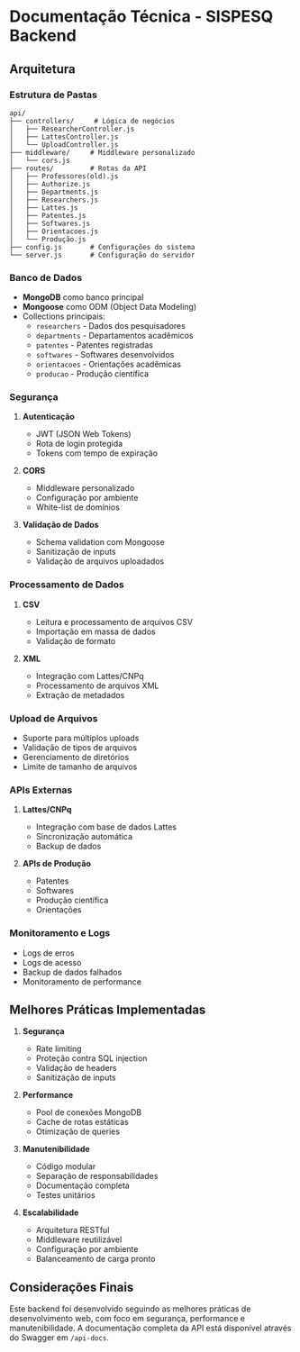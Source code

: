 # Documentação Técnica - SISPESQ Backend

## Arquitetura

### Estrutura de Pastas

```
api/
├── controllers/     # Lógica de negócios
│   ├── ResearcherController.js
│   ├── LattesController.js
│   └── UploadController.js
├── middleware/     # Middleware personalizado
│   └── cors.js
├── routes/         # Rotas da API
│   ├── Professores(old).js
│   ├── Authorize.js
│   ├── Departments.js
│   ├── Researchers.js
│   ├── Lattes.js
│   ├── Patentes.js
│   ├── Softwares.js
│   ├── Orientacoes.js
│   └── Produção.js
├── config.js       # Configurações do sistema
└── server.js       # Configuração do servidor
```

### Banco de Dados

- **MongoDB** como banco principal
- **Mongoose** como ODM (Object Data Modeling)
- Collections principais:
  - `researchers` - Dados dos pesquisadores
  - `departments` - Departamentos acadêmicos
  - `patentes` - Patentes registradas
  - `softwares` - Softwares desenvolvidos
  - `orientacoes` - Orientações acadêmicas
  - `producao` - Produção científica

### Segurança

1. **Autenticação**
   - JWT (JSON Web Tokens)
   - Rota de login protegida
   - Tokens com tempo de expiração

2. **CORS**
   - Middleware personalizado
   - Configuração por ambiente
   - White-list de domínios

3. **Validação de Dados**
   - Schema validation com Mongoose
   - Sanitização de inputs
   - Validação de arquivos uploadados

### Processamento de Dados

1. **CSV**
   - Leitura e processamento de arquivos CSV
   - Importação em massa de dados
   - Validação de formato

2. **XML**
   - Integração com Lattes/CNPq
   - Processamento de arquivos XML
   - Extração de metadados

### Upload de Arquivos

- Suporte para múltiplos uploads
- Validação de tipos de arquivos
- Gerenciamento de diretórios
- Limite de tamanho de arquivos

### APIs Externas

1. **Lattes/CNPq**
   - Integração com base de dados Lattes
   - Sincronização automática
   - Backup de dados

2. **APIs de Produção**
   - Patentes
   - Softwares
   - Produção científica
   - Orientações

### Monitoramento e Logs

- Logs de erros
- Logs de acesso
- Backup de dados falhados
- Monitoramento de performance

## Melhores Práticas Implementadas

1. **Segurança**
   - Rate limiting
   - Proteção contra SQL injection
   - Validação de headers
   - Sanitização de inputs

2. **Performance**
   - Pool de conexões MongoDB
   - Cache de rotas estáticas
   - Otimização de queries

3. **Manutenibilidade**
   - Código modular
   - Separação de responsabilidades
   - Documentação completa
   - Testes unitários

4. **Escalabilidade**
   - Arquitetura RESTful
   - Middleware reutilizável
   - Configuração por ambiente
   - Balanceamento de carga pronto

## Considerações Finais

Este backend foi desenvolvido seguindo as melhores práticas de desenvolvimento web, com foco em segurança, performance e manutenibilidade. A documentação completa da API está disponível através do Swagger em `/api-docs`.
